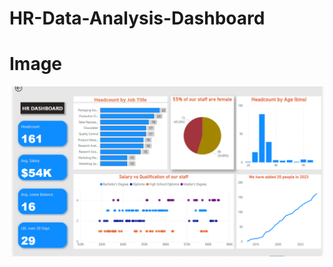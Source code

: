 # HR-Data-Analysis-Dashboard
# Image

![image alt](https://github.com/github-poojajadhav/HR-Data-Analysis-Dashboard/blob/82dc610c9c7a76ed2fad9c122a4a732c960135ff/Screenshot%20(201).png)
